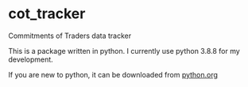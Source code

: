 # cot_tracker
Commitments of Traders data tracker

This is a package written in python. I currently use python 3.8.8 for my development.

If you are new to python, it can be downloaded from [python.org](https://python.org/downloads)
